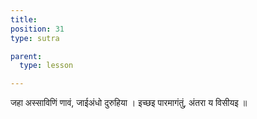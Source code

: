 ```yaml
---
title: 
position: 31
type: sutra

parent:
  type: lesson

---
```


जहा अस्साविणिं णावं, जाईअंधो दुरुहिया ।
इच्छइ पारमागंतुं, अंतरा य विसीयइ ॥
